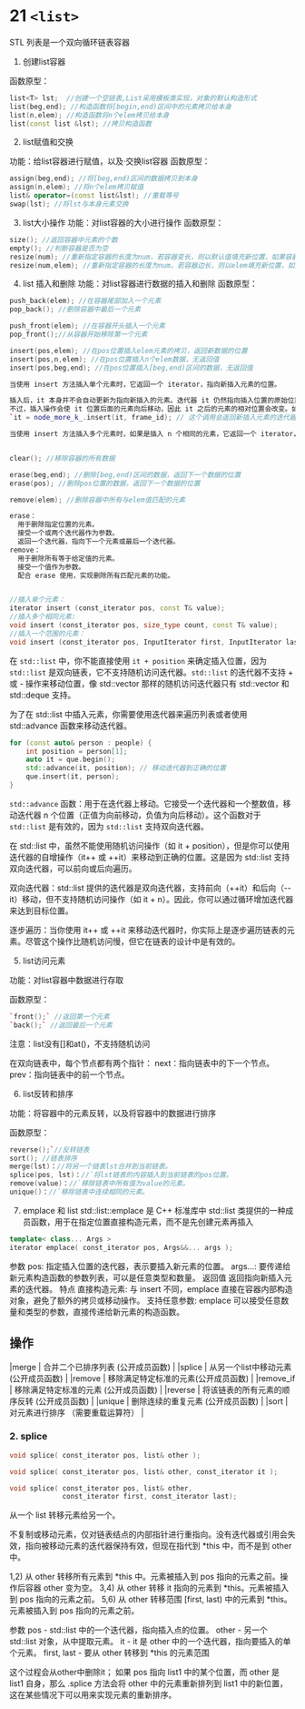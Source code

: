 # 21 `<list>`
   
STL 列表是一个双向循环链表容器

1. 创建list容器

函数原型：
```cpp
list<T> lst;  //创建一个空链表,List采用模板类实现，对象的默认构造形式
list(beg,end); //构造函数将[begin,end)区间中的元素拷贝给本身
list(n,elem); //构造函数将n个elem拷贝给本身
list(const list &lst); //拷贝构造函数
```

2. list赋值和交换

功能：给list容器进行赋值，以及·交换list容器
函数原型：  
```cpp
assign(beg,end); //将[beg,end)区间的数据拷贝到本身
assign(n,elem); //将n个elem拷贝赋值
list& operator=(const list&lst); //重载等号
swap(lst); //将lst与本身元素交换
```
3. list大小操作
功能：对list容器的大小进行操作
函数原型：
```cpp
size(); //返回容器中元素的个数
empty(); //判断容器是否为空
resize(num); //重新指定容器的长度为num，若容器变长，则以默认值填充新位置，如果容器 变短，则末尾超出容器长度的元素被删除
resize(num,elem); //重新指定容器的长度为num，若容器边长，则以elem填充新位置，如果   容器变短，则末尾超出容器长度的元素被删除
```
4. list 插入和删除
功能：对list容器进行数据的插入和删除
函数原型：
```cpp
push_back(elem); //在容器尾部加入一个元素
pop_back(); //删除容器中最后一个元素

push_front(elem); //在容器开头插入一个元素
pop_front();//从容器开始移除第一个元素

insert(pos,elem); //在pos位置插入elem元素的拷贝，返回新数据的位置
insert(pos,n,elem); //在pos位置插入n个elem数据，无返回值
insert(pos,beg,end); //在pos位置插入[beg,end)区间的数据，无返回值

当使用 insert 方法插入单个元素时，它返回一个 iterator，指向新插入元素的位置。

插入后，it 本身并不会自动更新为指向新插入的元素。迭代器 it 仍然指向插入位置的原始位置。
不过，插入操作会使 it 位置后面的元素向后移动，因此 it 之后的元素的相对位置会改变。如果你想要让 it 指向新插入的元素，可以在插入后使用
`it = node_more_k_.insert(it, frame_id); // 这个调用会返回新插入元素的迭代器`

当使用 insert 方法插入多个元素时，如果是插入 n 个相同的元素，它返回一个 iterator，指向第一个新插入元素的位置。


clear(); //移除容器的所有数据

erase(beg,end); //删除[beg,end)区间的数据，返回下一个数据的位置
erase(pos); //删除pos位置的数据，返回下一个数据的位置

remove(elem); //删除容器中所有与elem值匹配的元素

erase：
  用于删除指定位置的元素。
  接受一个或两个迭代器作为参数。
  返回一个迭代器，指向下一个元素或最后一个迭代器。
remove：
  用于删除所有等于给定值的元素。
  接受一个值作为参数。
  配合 erase 使用，实现删除所有匹配元素的功能。


//插入单个元素：
iterator insert (const_iterator pos, const T& value);
//插入多个相同元素:
void insert (const_iterator pos, size_type count, const T& value);
//插入一个范围的元素：
void insert (const_iterator pos, InputIterator first, InputIterator last);
```

在 `std::list` 中，你不能直接使用 `it + position` 来确定插入位置，因为 `std::list` 是双向链表，它不支持随机访问迭代器。`std::list` 的迭代器不支持 + 或 - 操作来移动位置，像 std::vector 那样的随机访问迭代器只有 std::vector 和 std::deque 支持。

为了在 std::list 中插入元素，你需要使用迭代器来遍历列表或者使用 std::advance 函数来移动迭代器。
```cpp
for (const auto& person : people) {
    int position = person[1];
    auto it = que.begin();
    std::advance(it, position); // 移动迭代器到正确的位置
    que.insert(it, person);
}
```
`std::advance` 函数：用于在迭代器上移动。它接受一个迭代器和一个整数值，移动迭代器 n 个位置（正值为向前移动，负值为向后移动）。这个函数对于 `std::list` 是有效的，因为 `std::list` 支持双向迭代器。

在 std::list 中，虽然不能使用随机访问操作（如 it + position），但是你可以使用迭代器的自增操作（it++ 或 ++it）来移动到正确的位置。这是因为 std::list 支持双向迭代器，可以前向或后向遍历。

双向迭代器：std::list 提供的迭代器是双向迭代器，支持前向（++it）和后向（--it）移动，但不支持随机访问操作（如 it + n）。因此，你可以通过循环增加迭代器来达到目标位置。

逐步遍历：当你使用 it++ 或 ++it 来移动迭代器时，你实际上是逐步遍历链表的元素。尽管这个操作比随机访问慢，但它在链表的设计中是有效的。 

5. list访问元素

功能：对list容器中数据进行存取

函数原型：
```cpp
`front();` //返回第一个元素
`back();` //返回最后一个元素
```
注意：list没有[]和at()，不支持随机访问

在双向链表中，每个节点都有两个指针：
  next：指向链表中的下一个节点。
  prev：指向链表中的前一个节点。

6. list反转和排序

功能：将容器中的元素反转，以及将容器中的数据进行排序

函数原型：
```cpp
reverse();`//反转链表
sort(); //链表排序
merge(lst)：//将另一个链表lst合并到当前链表。
splice(pos, lst)：//`将lst链表的内容插入到当前链表的pos位置。
remove(value)：//`移除链表中所有值为value的元素。
unique()：//`移除链表中连续相同的元素。
```
7. emplace 和 list
std::list::emplace 是 C++ 标准库中 std::list 类提供的一种成员函数，用于在指定位置直接构造元素，而不是先创建元素再插入
```cpp
template< class... Args >
iterator emplace( const_iterator pos, Args&&... args );
```
参数
  pos: 指定插入位置的迭代器，表示要插入新元素的位置。
  args...: 要传递给新元素构造函数的参数列表，可以是任意类型和数量。
返回值
  返回指向新插入元素的迭代器。
特点
  直接构造元素: 与 insert 不同，emplace 直接在容器内部构造对象，避免了额外的拷贝或移动操作。
  支持任意参数: emplace 可以接受任意数量和类型的参数，直接传递给新元素的构造函数。




## 操作
|merge   |  合并二个已排序列表 (公开成员函数)       |
|splice  | 从另一个list中移动元素 (公开成员函数)    |
|remove     | 移除满足特定标准的元素(公开成员函数)  |
|remove_if  | 移除满足特定标准的元素 (公开成员函数) |
|reverse    | 将该链表的所有元素的顺序反转 (公开成员函数)   |
|unique     | 删除连续的重复元素 (公开成员函数)     |
|sort      |  对元素进行排序 （需要重载运算符）    |


### 2. splice
```cpp
void splice( const_iterator pos, list& other );

void splice( const_iterator pos, list& other, const_iterator it );

void splice( const_iterator pos, list& other,
             const_iterator first, const_iterator last);
```
从一个 list 转移元素给另一个。

不复制或移动元素，仅对链表结点的内部指针进行重指向。没有迭代器或引用会失效，指向被移动元素的迭代器保持有效，但现在指代到 *this 中，而不是到 other 中。

1,2) 从 other 转移所有元素到 *this 中。元素被插入到 pos 指向的元素之前。操作后容器 other 变为空。
3,4) 从 other 转移 it 指向的元素到 *this。元素被插入到 pos 指向的元素之前。
5,6) 从 other 转移范围 [first, last) 中的元素到 *this。元素被插入到 pos 指向的元素之前。

参数
pos	        -	std::list 中的一个迭代器，指向插入点的位置。
other	    -	另一个 std::list 对象，从中提取元素。
it	        -	it 是 other 中的一个迭代器，指向要插入的单个元素。
first, last	-	要从 other 转移到 *this 的元素范围

这个过程会从other中删除it；
如果 pos 指向 list1 中的某个位置，而 other 是 list1 自身，那么 .splice 方法会将 other 中的元素重新排列到 list1 中的新位置，这在某些情况下可以用来实现元素的重新排序。


